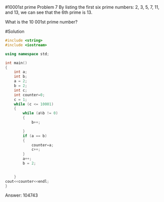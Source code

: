 #10001st prime
Problem 7
By listing the first six prime numbers: 2, 3, 5, 7, 11, and 13, we can see that the 6th prime is 13.

What is the 10 001st prime number?

#Solution
```c++
#include <string> 
#include <iostream> 

using namespace std;

int main()
{
	int a;
	int b;
	a = 2;
	b = 2;
	int c;
	int counter=0;
	c = 1;
	while (c <= 10001)
	{
		while (a%b != 0)
		{
			b++;

		}
		if (a == b)
		{
			counter=a;
			c++;
		}
		a++;
		b = 2;
    

	}
cout<<counter<<endl;	
}
```
Answer: 104743
